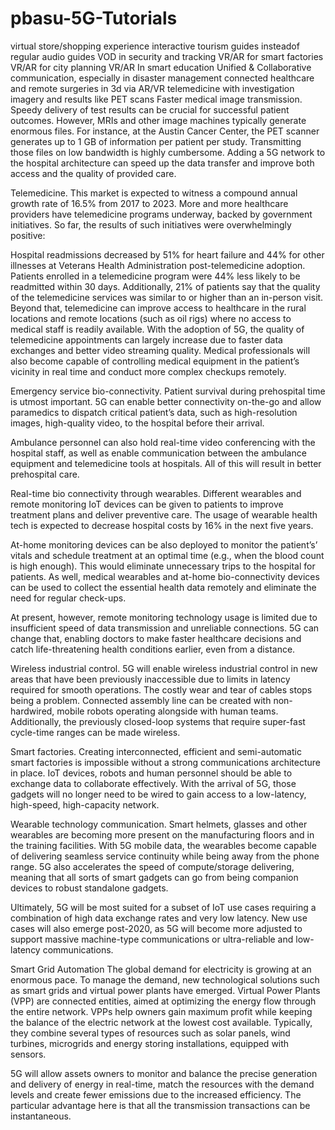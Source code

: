 # pbasu-5G-Tutorials


virtual store/shopping experience
interactive tourism guides insteadof regular audio guides
VOD in security and tracking 
VR/AR for smart factories
VR/AR for city planning 
VR/AR In smart education
Unified & Collaborative communication, especially in disaster management
connected healthcare and remote surgeries in 3d via AR/VR
telemedicine with investigation imagery and results like PET scans
Faster medical image transmission. Speedy delivery of test results can be crucial for successful patient outcomes. However, MRIs and other image machines typically generate enormous files. For instance, at the Austin Cancer Center, the PET scanner generates up to 1 GB of information per patient per study. Transmitting those files on low bandwidth is highly cumbersome. Adding a 5G network to the hospital architecture can speed up the data transfer and improve both access and the quality of provided care.

Telemedicine. This market is expected to witness a compound annual growth rate of 16.5% from 2017 to 2023. More and more healthcare providers have telemedicine programs underway, backed by government initiatives. So far, the results of such initiatives were overwhelmingly positive:

Hospital readmissions decreased by 51% for heart failure and 44% for other illnesses at Veterans Health Administration post-telemedicine adoption.
Patients enrolled in a telemedicine program were 44% less likely to be readmitted within 30 days. Additionally, 21% of patients say that the quality of the telemedicine services was similar to or higher than an in-person visit.
Beyond that, telemedicine can improve access to healthcare in the rural locations and remote locations (such as oil rigs) where no access to medical staff is readily available. With the adoption of 5G, the quality of telemedicine appointments can largely increase due to faster data exchanges and better video streaming quality. Medical professionals will also become capable of controlling medical equipment in the patient’s vicinity in real time and conduct more complex checkups remotely.

Emergency service bio-connectivity. Patient survival during prehospital time is utmost important. 5G can enable better connectivity on-the-go and allow paramedics to dispatch critical patient’s data, such as high-resolution images, high-quality video, to the hospital before their arrival.

Ambulance personnel can also hold real-time video conferencing with the hospital staff, as well as enable communication between the ambulance equipment and telemedicine tools at hospitals. All of this will result in better prehospital care.

Real-time bio connectivity through wearables. Different wearables and remote monitoring IoT devices can be given to patients to improve treatment plans and deliver preventive care. The usage of wearable health tech is expected to decrease hospital costs by 16% in the next five years.

At-home monitoring devices can be also deployed to monitor the patient’s’ vitals and schedule treatment at an optimal time (e.g., when the blood count is high enough). This would eliminate unnecessary trips to the hospital for patients. As well, medical wearables
and at-home bio-connectivity devices can be used to collect the essential health data remotely and eliminate the need for regular check-ups.

At present, however, remote monitoring technology usage is limited due to insufficient speed of data transmission and unreliable connections. 5G can change that, enabling doctors to make faster healthcare decisions and catch life-threatening health conditions earlier, even from a distance.


Wireless industrial control. 5G will enable wireless industrial control in new areas that have been previously inaccessible due to limits in latency required for smooth operations. The costly wear and tear of cables stops being a problem. Connected assembly line can be created with non-hardwired, mobile robots operating alongside with human teams. Additionally, the previously closed-loop systems that require super-fast cycle-time ranges can be made wireless.

Smart factories. Creating interconnected, efficient and semi-automatic smart factories is impossible without a strong communications architecture in place. IoT devices, robots and human personnel should be able to exchange data to collaborate effectively. With the arrival of 5G, those gadgets will no longer need to be wired to gain access to a low-latency, high-speed, high-capacity network.

Wearable technology communication. Smart helmets, glasses and other wearables are becoming more present on the manufacturing floors and in the training facilities. With 5G mobile data, the wearables become capable of delivering seamless service continuity while being away from the phone range. 5G also accelerates the speed of compute/storage delivering, meaning that all sorts of smart gadgets can go from being companion devices to robust standalone gadgets.

Ultimately, 5G will be most suited for a subset of IoT use cases requiring a combination of high data exchange rates and very low latency. New use cases will also emerge post-2020, as 5G will become more adjusted to support massive machine-type communications or ultra-reliable and low-latency communications.




Smart Grid Automation
The global demand for electricity is growing at an enormous pace. To manage the demand, new technological solutions such as smart grids and virtual power plants have emerged. Virtual Power Plants (VPP) are connected entities, aimed at optimizing the energy flow through the entire network. VPPs help owners gain maximum profit while keeping the balance of the electric network at the lowest cost available. Typically, they combine several types of resources such as solar panels, wind turbines, microgrids and energy storing installations, equipped with sensors.

5G will allow assets owners to monitor and balance the precise generation and delivery of energy in real-time, match the resources with the demand levels and create fewer emissions due to the increased efficiency. The particular advantage here is that all the transmission transactions can be instantaneous.
